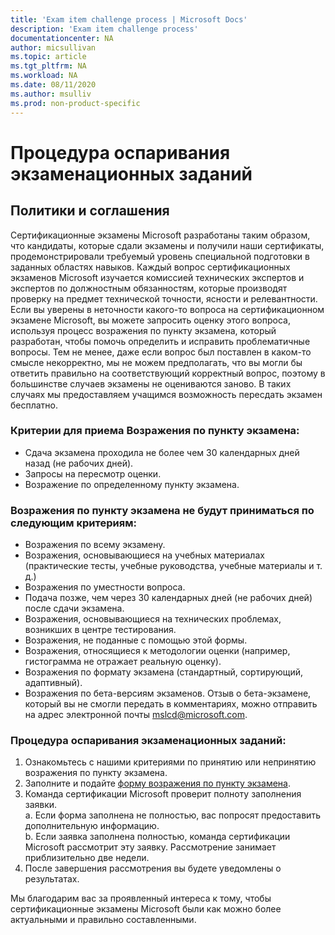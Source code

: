 ```yaml
---
title: 'Exam item challenge process | Microsoft Docs'
description: 'Exam item challenge process' 
documentationcenter: NA 
author: micsullivan
ms.topic: article
ms.tgt_pltfrm: NA
ms.workload: NA
ms.date: 08/11/2020
ms.author: msulliv
ms.prod: non-product-specific
---
```

# Процедура оспаривания экзаменационных заданий

## Политики и соглашения

Сертификационные экзамены Microsoft разработаны таким образом, что кандидаты, которые сдали экзамены и получили наши сертификаты, продемонстрировали требуемый уровень специальной подготовки в заданных областях навыков. Каждый вопрос сертификационных экзаменов Microsoft изучается комиссией технических экспертов и экспертов по должностным обязанностям, которые производят проверку на предмет технической точности, ясности и релевантности. Если вы уверены в неточности какого-то вопроса на сертификационном экзамене Microsoft, вы можете запросить оценку этого вопроса, используя процесс возражения по пункту экзамена, который разработан, чтобы помочь определить и исправить проблематичные вопросы. Тем не менее, даже если вопрос был поставлен в каком-то смысле некорректно, мы не можем предполагать, что вы могли бы ответить правильно на соответствующий корректный вопрос, поэтому в большинстве случаев экзамены не оцениваются заново. В таких случаях мы предоставляем учащимся возможность пересдать экзамен бесплатно.

### Критерии для приема Возражения по пункту экзамена:

- Сдача экзамена проходила не более чем 30 календарных дней назад (не рабочих дней).
- Запросы на пересмотр оценки.
- Возражение по определенному пункту экзамена.

### Возражения по пункту экзамена не будут приниматься по следующим критериям:

- Возражения по всему экзамену.
- Возражения, основывающиеся на учебных материалах (практические тесты, учебные руководства, учебные материалы и т. д.)
- Возражения по уместности вопроса.
- Подача позже, чем через 30 календарных дней (не рабочих дней) после сдачи экзамена.
- Возражения, основывающиеся на технических проблемах, возникших в центре тестирования.
- Возражения, не поданные с помощью этой формы.
- Возражения, относящиеся к методологии оценки (например, гистограмма не отражает реальную оценку).
- Возражения по формату экзамена (стандартный, сортирующий, адаптивный).
- Возражения по бета-версиям экзаменов. Отзыв о бета-экзамене, который вы не смогли передать в комментариях, можно отправить на адрес электронной почты [mslcd@microsoft.com](mailto:mslcd@microsoft.com).

### Процедура оспаривания экзаменационных заданий:

1. Ознакомьтесь с нашими критериями по принятию или непринятию возражения по пункту экзамена.
2. Заполните и подайте [форму возражения по пункту экзамена](https://forms.office.com/Pages/ResponsePage.aspx?id=v4j5cvGGr0GRqy180BHbR_ISAtLPKo9OtWclB8hC17dUOEpJNklTMlBWWFc0UUI2VjJBTUI5REVWUC4u).
3. Команда сертификации Microsoft проверит полноту заполнения заявки.  
   a. Если форма заполнена не полностью, вас попросят предоставить дополнительную информацию.  
   b. Если заявка заполнена полностью, команда сертификации Microsoft рассмотрит эту заявку. Рассмотрение занимает приблизительно две недели.
4. После завершения рассмотрения вы будете уведомлены о результатах.

Мы благодарим вас за проявленный интереса к тому, чтобы сертификационные экзамены Microsoft были как можно более актуальными и правильно составленными.
